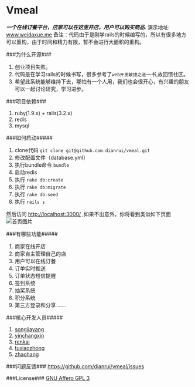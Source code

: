 Vmeal
=====================
***一个在线订餐平台，店家可以在这里开店，用户可以购买商品.***
演示地址: www.weidaxue.me
备注：代码由于是刚学rails的时候编写的，所以有很多地方可以重构，由于时间和精力有限，暂不会进行大面积的重构。

###为什么开源###
1. 创业项目失败。
2. 代码是在学习rails的时候书写，很多参考了`web开发敏捷之道`一书,故回馈社区。
3. 希望此系统能够维持下去，哪怕有一个人用，我们也会很开心，有兴趣的朋友可以一起讨论研究，学习进步。


###项目依赖###

1. ruby(1.9.x) + rails(3.2.x)
2. redis
3. mysql


###如何启动#####
1. clone代码 `git clone git@github.com:dianrui/vmeal.git`
2. 修改配置文件（database.yml）
3. 执行bundle命令 `bundle `
4. 启动redis
5. 执行 `rake db:create`
6. 执行 `rake db:migrate`
7. 执行 `rake db:seed`
8. 执行 `rails s`

然后访问 [http://localhost:3000/](http://localhost:3000/) ,如果不出意外，你将看到类似如下页面
![首页图片](http://img.my.csdn.net/uploads/201309/30/1380475435_9672.png)

###有哪些功能#####

1. 商家在线开店
2. 商家自主管理自己的店
3. 用户可以在线订餐
4. 订单实时推送
5. 订单状态短信提醒
6. 签到系统
7. 抽奖系统
8. 积分系统
9. 第三方登录和分享
......

###核心开发人员#####
1. [songjiayang](https://github.com/songjiayang)
2. [yinchangxin](https://github.com/YinChangXin)
3. [renkai](https://github.com/Ailenswpu)
4. [tuxiaozhong](https://github.com/tuoxiaozhong)
5. [zhaohang]()


###问题反馈###
https://github.com/dianrui/vmeal/issues

###License###
[GNU Affero GPL 3](http://www.gnu.org/licenses/agpl-3.0.html)







